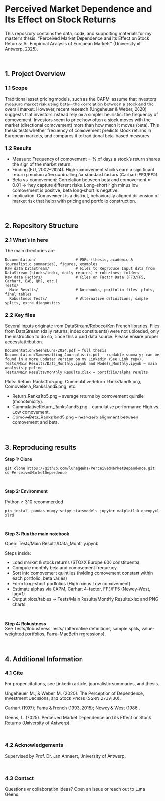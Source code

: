# Perceived Market Dependence and Its Effect on Stock Returns

This repository contains the data, code, and supporting materials for my master’s thesis: “Perceived Market Dependence and its Effect on Stock Returns: An Empirical Analysis of European Markets” (University of Antwerp, 2025).

<br>

## 1. Project Overview

### 1.1 Scope

Traditional asset pricing models, such as the CAPM, assume that investors measure market risk using beta—the correlation between a stock and the overall market. 
However, recent research (Ungeheuer & Weber, 2020) suggests that investors instead rely on a simpler heuristic: the frequency of comovement. Investors seem to price how often a stock moves with the market (directional comovement) more than how much it moves (beta).
This thesis tests whether frequency of comovement predicts stock returns in European markets, and compares it to traditional beta-based measures.

### 1.2 Results

- Measure: Frequency of comovement = % of days a stock’s return shares the sign of the market return.
- Finding (EU, 2002–2024): High-comovement stocks earn a significant return premium after controlling for standard factors (Carhart; FF3/FF5).
- Beta vs. comovement: Correlation between beta and comovement ≈ 0.01 → they capture different risks. Long–short high minus low comovement is positive; beta long–short is negative.
- Implication: Comovement is a distinct, behaviorally aligned dimension of market risk that helps with pricing and portfolio construction.

<br>

## 2. Repository Structure

### 2.1 What’s in here
The main directories are:

```
Documentation/                  # PDFs (thesis, academic & journalistic summaries), figures, examples
Raw data DataStream/            # Files to Reproduce Input data from DataStream (stocks/index, daily returns) + robustness folders
Raw data Factors/               # Files on Factor Data (FF3/FF5, Carhart, BAB, QMJ, etc.)
Tests/
  Main Results/                 # Notebooks, portfolio files, plots, final tables
  Robustness Tests/             # Alternative definitions, sample splits, extra diagnostics
```

### 2.2 Key files
Several inputs originate from DataStream/Robeco/Ken French libraries. Files from DataStream (daily returns, index constituents) were not uploaded, only the instruction to do so, since this a paid data source. Please ensure proper access/attribution.


```
Documentation/GeensLuna-2024.pdf – full thesis
Documentation/Samenvatting_Journalistic.pdf – readable summary; can be found in a more updated version on my Linkedin (See Link repo). 
Tests/Main Results/Data_Monthly.ipynb and Models_Monthly.ipynb – main analysis pipeline
Tests/Main Results/Monthly Results.xlsx – portfolio/alpha results
```

Plots: Return_Ranks1to5.png, CummulativeReturn_Ranks1and5.png, ComoveBeta_Ranks1and5.png, etc.
- Return_Ranks1to5.png – average returns by comovement quintile (monotonicity).
- CummulativeReturn_Ranks1and5.png – cumulative performance High vs. Low comovement.
- ComoveBeta_Ranks1and5.png – near-zero alignment between comovement and beta.

<br>

## 3. Reproducing results

**Step 1: Clone**

```
git clone https://github.com/lunageens/PerceivedMarketDependence.git
cd PerceivedMarketDependence
```
<br>

**Step 2: Environment**  
<br>
Python ≥ 3.10 recommended

```
pip install pandas numpy scipy statsmodels jupyter matplotlib openpyxl xlrd
```
<br>

**Step 3: Run the main notebook**

Open: Tests/Main Results/Data_Monthly.ipynb

Steps inside:

- Load market & stock returns (STOXX Europe 600 constituents)
- Compute monthly beta and comovement frequency
- Sort into comovement quintiles (holding comovement constant within each portfolio; beta varies)
- Form long–short portfolios (High minus Low comovement)
- Estimate alphas via CAPM, Carhart 4-factor, FF3/FF5 (Newey–West, lag=1)
- Output plots/tables → Tests/Main Results/Monthly Results.xlsx and PNG charts

<br>

**Step 4: Robustness**
<br>
See Tests/Robustness Tests/ (alternative definitions, sample splits, value-weighted portfolios, Fama–MacBeth regressions).

<br>

## 4. Additional Information

### 4.1 Cite
For proper citations, see Linkedin article, journalistic summaries, and thesis. 

Ungeheuer, M., & Weber, M. (2020). The Perception of Dependence, Investment Decisions, and Stock Prices (SSRN 2739130). 

Carhart (1997); Fama & French (1993, 2015); Newey & West (1986).

Geens, L. (2025). Perceived Market Dependence and its Effect on Stock Returns (University of Antwerp).

<br>

### 4.2 Acknowledgements

Supervised by Prof. Dr. Jan Annaert, University of Antwerp.

<br>

### 4.3 Contact

Questions or collaboration ideas? Open an issue or reach out to Luna Geens.
